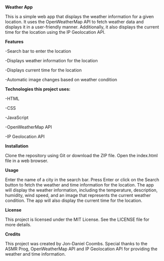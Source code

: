 **Weather App**

This is a simple web app that displays the weather information for a given location. It uses the OpenWeatherMap API to fetch weather data and displays it in a user-friendly manner. Additionally, it also displays the current time for the location using the IP Geolocation API.

**Features**

-Search bar to enter the location

-Displays weather information for the location

-Displays current time for the location

-Automatic image changes based on weather condition

**Technologies this project uses:**

-HTML

-CSS

-JavaScript

-OpenWeatherMap API

-IP Geolocation API

**Installation**

Clone the repository using Git or download the ZIP file.
Open the index.html file in a web browser.

**Usage**

Enter the name of a city in the search bar.
Press Enter or click on the Search button to fetch the weather and time information for the location.
The app will display the weather information, including the temperature, description, humidity, wind speed, and an image that represents the current weather condition.
The app will also display the current time for the location.

**License**

This project is licensed under the MIT License. See the LICENSE file for more details.

**Credits**

This project was created by Jon-Daniel Coombs. Special thanks to the ASMR Prog, OpenWeatherMap API and IP Geolocation API for providing the weather and time information.
